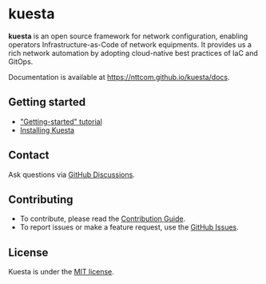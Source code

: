 <!--
Copyright (c) 2022 NTT Communications Corporation

Permission is hereby granted, free of charge, to any person obtaining a copy
of this software and associated documentation files (the "Software"), to deal
in the Software without restriction, including without limitation the rights
to use, copy, modify, merge, publish, distribute, sublicense, and/or sell
copies of the Software, and to permit persons to whom the Software is
furnished to do so, subject to the following conditions:

The above copyright notice and this permission notice shall be included in
all copies or substantial portions of the Software.

THE SOFTWARE IS PROVIDED "AS IS", WITHOUT WARRANTY OF ANY KIND, EXPRESS OR
IMPLIED, INCLUDING BUT NOT LIMITED TO THE WARRANTIES OF MERCHANTABILITY,
FITNESS FOR A PARTICULAR PURPOSE AND NONINFRINGEMENT. IN NO EVENT SHALL THE
AUTHORS OR COPYRIGHT HOLDERS BE LIABLE FOR ANY CLAIM, DAMAGES OR OTHER
LIABILITY, WHETHER IN AN ACTION OF CONTRACT, TORT OR OTHERWISE, ARISING FROM,
OUT OF OR IN CONNECTION WITH THE SOFTWARE OR THE USE OR OTHER DEALINGS IN
THE SOFTWARE.
-->

# kuesta

**kuesta** is an open source framework for network configuration, enabling operators
Infrastructure-as-Code of network equipments. It provides us a rich network automation
by adopting cloud-native best practices of IaC and GitOps.

Documentation is available at https://nttcom.github.io/kuesta/docs.


## Getting started

- ["Getting-started" tutorial](https://nttcom.github.io/kuesta/docs/getting-started)
- [Installing Kuesta](https://nttcom.github.io/kuesta/docs/installation)


## Contact

Ask questions via [GitHub Discussions](https://github.com/nttcom-ic/kuesta/discussions).


## Contributing

- To contribute, please read the [Contribution Guide](https://nttcom.github.io/kuesta/docs/contribution-guidelines/).
- To report issues or make a feature request, use the [GitHub Issues](https://github.com/nttcom-ic/kuesta/issues).


## License

Kuesta is under the [MIT license](https://en.wikipedia.org/wiki/MIT_License).
